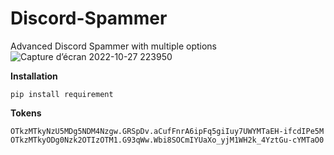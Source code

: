 # Discord-Spammer
Advanced Discord Spammer with multiple options 
![Capture d’écran 2022-10-27 223950](https://user-images.githubusercontent.com/116841824/198393386-42796f68-6d94-4208-b516-b78917e2fdd8.png)


**Installation**

```pip install requirement```

**Tokens**
```OTkzMTkzNDUyMzcwMTQ5Mzk2.GrWj24.zPSCSRDbkN247wAkG2siuZfmG_0GDJI3D9FKUo
OTkzMTkyNzU5MDg5NDM4Nzgw.GRSpDv.aCufFnrA6ipFq5giIuy7UWYMTaEH-ifcdIPe5M
OTkzMTkyODg0Nzk2OTIzOTM1.G93qWw.Wbi8SOCmIYUaXo_yjM1WH2k_4YztGu-cYMTaO0
